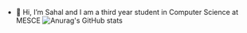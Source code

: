 - 👋 Hi, I’m Sahal and I am a third year student in Computer Science at MESCE
![Anurag's GitHub stats](https://github-readme-stats.vercel.app/api?username=&show_icons=true&theme=radical)
